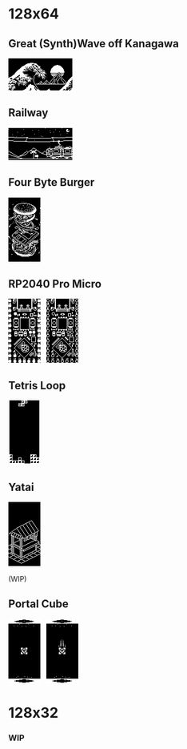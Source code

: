 # 128x64

## Great (Synth)Wave off Kanagawa
![Great (Synth)Wave off Kanagawa](<wave.png?raw=true>)


## Railway
![鉄道](<railway.gif?raw=true>)



## Four Byte Burger
![Four Byte Burger](<four byte burger.png?raw=true>)



## RP2040 Pro Micro
![Pro micro](<pro micro.png?raw=true>) &nbsp; ![Pro micro 2](<pro micro 2.png?raw=true>)



## Tetris Loop
![Tetris Loop](<tetris.gif?raw=true>)



## Yatai
![屋台](<yatai.png?raw=true>)

(WIP)



## Portal Cube
![Cube 1](<cube.gif?raw=true>) &nbsp; ![Cube 2](<cube 2.gif?raw=true>)



# 128x32

### WIP
